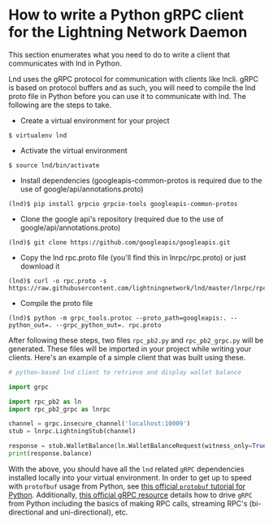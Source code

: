 # How to write a Python gRPC client for the Lightning Network Daemon #

This section enumerates what you need to do to write a client that communicates
with lnd in Python.

Lnd uses the gRPC protocol for communication with clients like lncli. gRPC is
based on protocol buffers and as such, you will need to compile the lnd proto
file in Python before you can use it to communicate with lnd. The following are
the steps to take.

* Create a virtual environment for your project
```
$ virtualenv lnd
```
* Activate the virtual environment
```
$ source lnd/bin/activate
```
* Install dependencies (googleapis-common-protos is required due to the use of
  google/api/annotations.proto)
```
(lnd)$ pip install grpcio grpcio-tools googleapis-common-protos
```
* Clone the google api's repository (required due to the use of
  google/api/annotations.proto)
```
(lnd)$ git clone https://github.com/googleapis/googleapis.git
```
* Copy the lnd rpc.proto file (you'll find this in lnrpc/rpc.proto) or just
  download it
```
(lnd)$ curl -o rpc.proto -s https://raw.githubusercontent.com/lightningnetwork/lnd/master/lnrpc/rpc.proto
```
* Compile the proto file
```
(lnd)$ python -m grpc_tools.protoc --proto_path=googleapis:. --python_out=. --grpc_python_out=. rpc.proto
```

After following these steps, two files `rpc_pb2.py` and `rpc_pb2_grpc.py` will
be generated. These files will be imported in your project while writing your
clients. Here's an example of a simple client that was built using these.

```python
# python-based lnd client to retrieve and display wallet balance

import grpc

import rpc_pb2 as ln
import rpc_pb2_grpc as lnrpc

channel = grpc.insecure_channel('localhost:10009')
stub = lnrpc.LightningStub(channel)

response = stub.WalletBalance(ln.WalletBalanceRequest(witness_only=True))
print(response.balance)
```

With the above, you should have all the `lnd` related `gRPC` dependencies
installed locally into your virtual environment. In order to get up to speed
with `protofbuf` usage from Python, see [this official `protobuf` tutorial for
Python](https://developers.google.com/protocol-buffers/docs/pythontutorial).
Additionally, [this official gRPC
resource](http://www.grpc.io/docs/tutorials/basic/python.html) details how to
drive `gRPC` from Python including the basics of making RPC calls, streaming
RPC's (bi-directional and uni-directional), etc.

